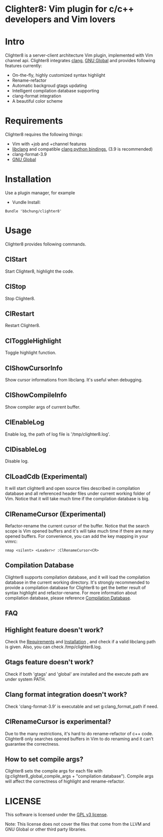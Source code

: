 # Clighter8: Vim plugin for c/c++ developers and Vim lovers

# Intro

Clighter8 is a server-client architecture Vim plugin, implemented with Vim
channel api. Clighter8 integrates [clang][clang], [GNU Global][GNU Global] and
provides following features currently:

* On-the-fly, highly customized syntax highlight
* Rename-refactor
* Automatic backgroud gtags updating
* Intelligent compilation database supporting
* clang-format integration
* A beautiful color scheme

# Requirements
Clighter8 requires the following things:

* Vim with +job and +channel features
* [libclang][libclang] and compatible [clang python bindings][cpb], (3.9 is
  recommended)
* clang-format-3.9
* [GNU Global][GNU Global]

# Installation

Use a plugin manager, for example

* Vundle Install:
```vim
Bundle 'bbchung/clighter8'
```

# Usage

Clighter8 provides following commands.

## ClStart

Start Clighter8, highlight the code.

## ClStop

Stop Clighter8.

## ClRestart

Restart Clighter8.

## ClToggleHighlight

Toggle highlight function.

## ClShowCursorInfo

Show cursor informations from libclang. It's useful when debugging.

## ClShowCompileInfo

Show compiler args of current buffer.

## ClEnableLog

Enable log, the path of log file is '/tmp/clighter8.log'.

## ClDisableLog

Disable log.

## ClLoadCdb (Experimental)

It will start clighter8 and open source files described in compilation
database and all referenced header files under current working folder of Vim.
Notice that it will take much time if the compilation database is big.

## ClRenameCursor (Experimental)

Refactor-rename the current cursor of the buffer. Notice that the search scope
is Vim opened buffers and it's will take much time if there are many opened
buffers. For convenience, you can add the key mapping in your vimrc:

```vim
nmap <silent> <Leader>r :ClRenameCursor<CR>
```

## Compilation Database

Clighter8 supports compilation database, and it will load the compilation
database in the current working directory. It's strongly recommended to
provide a compilation database for Clighter8 to get the better result of
syntax highlight and refactor-rename. For more information about compilation
database, please reference [Compilation Database][cdb].

## FAQ

## Highlight feature doesn't work?
Check the [Requirements](#requirements) and [Installation](#installation) ,
and check if a valid libclang path is given. Also, you can check
/tmp/clighter8.log.

## Gtags feature doesn't work?
Check if both 'gtags' and 'global' are installed and the execute path are
under system PATH.

## Clang format integration doesn't work?
Check 'clang-format-3.9' is executable and set g:clang_format_path if need.

## ClRenameCursor is experimental?
Due to the many restrictions, it's hard to do rename-refactor of c++ code.
Clighter8 only searches opened buffers in Vim to do renaming and it can't
guarantee the correctness.

## How to set compile args?
Clighter8 sets the compile args for each file with
(g:clighter8_global_compile_args + "compilation database"). Compile args will
affect the correctness of highlight and rename-refactor.

# LICENSE

This software is licensed under the [GPL v3 license][gpl].

Note: This license does not cover the files that come from the LLVM and GNU
Global or other third party libraries.


[libclang]: http://llvm.org/apt/
[gpl]: http://www.gnu.org/copyleft/gpl.html
[ycm]: https://github.com/Valloric/YouCompleteMe
[cdb]: http://clang.llvm.org/docs/JSONCompilationDatabase.html
[clang]: http://clang.llvm.org/
[GNU Global]: https://www.gnu.org/software/global/download.html
[cpb]: https://github.com/llvm-mirror/clang/tree/master/bindings/python
